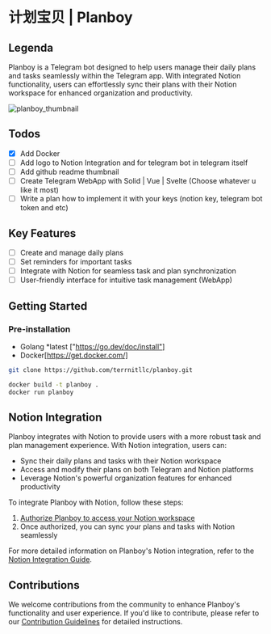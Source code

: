 # 计划宝贝 | Planboy

## Legenda
Planboy is a Telegram bot designed to help users manage their daily plans and tasks seamlessly within the Telegram app. With integrated Notion functionality, users can effortlessly sync their plans with their Notion workspace for enhanced organization and productivity.

![planboy_thumbnail](https://github.com/ternnitllc/planboy/blob/main/github_planboy_thumbnail.png?raw=true)

## Todos
- [x] Add Docker
- [ ] Add logo to Notion Integration and for telegram bot in telegram itself
- [ ] Add github readme thumbnail
- [ ] Create Telegram WebApp with Solid | Vue | Svelte (Choose whatever u like it most)
- [ ] Write a plan how to implement it with your keys (notion key, telegram bot token and etc)

## Key Features
- [ ] Create and manage daily plans
- [ ] Set reminders for important tasks
- [ ] Integrate with Notion for seamless task and plan synchronization
- [ ] User-friendly interface for intuitive task management (WebApp)

## Getting Started
### Pre-installation
- Golang *latest ["https://go.dev/doc/install"]
- Docker[https://get.docker.com/]
```bash
git clone https://github.com/terrnitllc/planboy.git

docker build -t planboy .
docker run planboy
```

## Notion Integration
Planboy integrates with Notion to provide users with a more robust task and plan management experience. With Notion integration, users can:
- Sync their daily plans and tasks with their Notion workspace
- Access and modify their plans on both Telegram and Notion platforms
- Leverage Notion's powerful organization features for enhanced productivity

To integrate Planboy with Notion, follow these steps:
1. [Authorize Planboy to access your Notion workspace](add_authorization_steps_here)
2. Once authorized, you can sync your plans and tasks with Notion seamlessly

For more detailed information on Planboy's Notion integration, refer to the [Notion Integration Guide](add_notion_integration_guide_link_here).

## Contributions
We welcome contributions from the community to enhance Planboy's functionality and user experience. If you'd like to contribute, please refer to our [Contribution Guidelines](add_contribution_guidelines_link_here) for detailed instructions.
